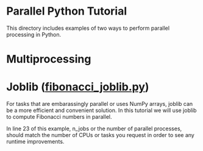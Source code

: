 # Parallel Python Tutorial
This directory includes examples of two ways to perform parallel processing in Python.

# Multiprocessing

# Joblib ([fibonacci_joblib.py](./fibonacci_joblib.py))
For tasks that are embarassingly parallel or uses NumPy arrays, joblib can be a more efficient and convenient solution. In this tutorial we will use joblib to compute Fibonacci numbers in parallel.

In line 23 of this example, n_jobs or the number of parallel processes, should match the number of CPUs or tasks you request in order to see any runtime improvements.